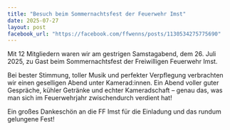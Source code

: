 ```yaml
---
title: "Besuch beim Sommernachtsfest der Feuerwehr Imst"
date: 2025-07-27
layout: post
facebook_url: "https://facebook.com/ffwenns/posts/1130534275775690"
---
```

Mit 12 Mitgliedern waren wir am gestrigen Samstagabend, dem 26. Juli 2025, zu Gast beim Sommernachtsfest der Freiwilligen Feuerwehr Imst.

Bei bester Stimmung, toller Musik und perfekter Verpflegung verbrachten wir einen geselligen Abend unter Kamerad:innen. Ein Abend voller guter Gespräche, kühler Getränke und echter Kameradschaft – genau das, was man sich im Feuerwehrjahr zwischendurch verdient hat!

Ein großes Dankeschön an die FF Imst für die Einladung und das rundum gelungene Fest!
